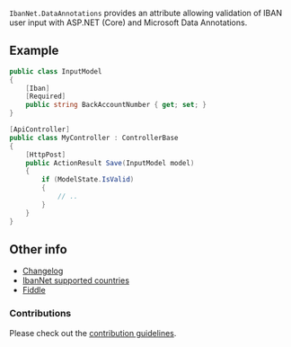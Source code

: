 `IbanNet.DataAnnotations` provides an attribute allowing validation of IBAN user input with ASP.NET (Core) and Microsoft Data Annotations.

## Example

```csharp
public class InputModel
{
    [Iban]
    [Required]
    public string BackAccountNumber { get; set; }
}

[ApiController]
public class MyController : ControllerBase
{
    [HttpPost]
    public ActionResult Save(InputModel model)
    {
        if (ModelState.IsValid)
        {
            // ..
        }
    }
}
```

## Other info

- [Changelog](https://github.com/skwasjer/IbanNet/blob/master/CHANGELOG.md)
- [IbanNet supported countries](https://github.com/skwasjer/IbanNet/blob/master/SupportedCountries.md)
- [Fiddle](https://dotnetfiddle.net/JeGa9x)

### Contributions

Please check out the [contribution guidelines](https://github.com/skwasjer/IbanNet/blob/master/CONTRIBUTING.md).

